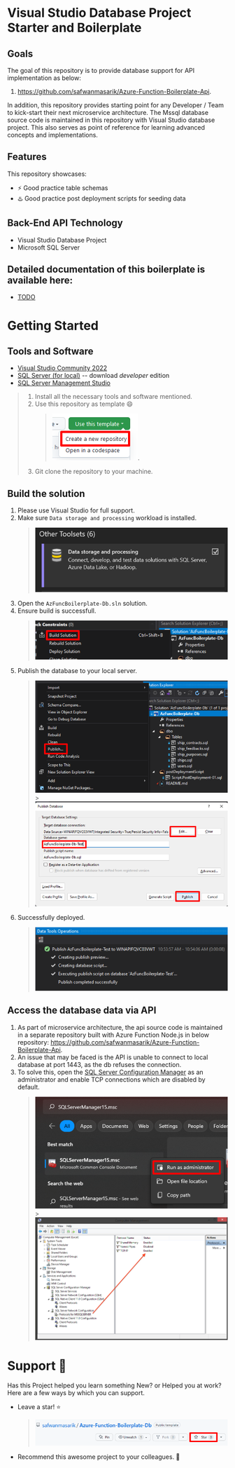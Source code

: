 # **Visual Studio Database Project Starter and Boilerplate**

## Goals

The goal of this repository is to provide database support for API implementation as below:

1.  https://github.com/safwanmasarik/Azure-Function-Boilerplate-Api.

In addition, this repository provides starting point for any Developer / Team to kick-start their next microservice architecture. The Mssql database source code is maintained in this repository with Visual Studio database project. This also serves as point of reference for learning advanced concepts and implementations.

## Features

This repository showcases:

- ⚡️ Good practice table schemas
- ♨️ Good practice post deployment scripts for seeding data

## Back-End API Technology

- Visual Studio Database Project
- Microsoft SQL Server

## Detailed documentation of this boilerplate is available here:

- [TODO]()

# **Getting Started**

## Tools and Software

- [Visual Studio Community 2022](https://visualstudio.microsoft.com/)
- [SQL Server (for local)](https://www.microsoft.com/en-us/sql-server/sql-server-downloads) -- download _developer_ edition
- [SQL Server Management Studio](https://learn.microsoft.com/en-us/sql/ssms/download-sql-server-management-studio-ssms?view=sql-server-ver16)

> 1. Install all the necessary tools and software mentioned.
> 2. Use this repository as template 😄
>    > ![Use as template](readme_assets/template-repo.png).
> 3. Git clone the repository to your machine.

## Build the solution

1. Please use Visual Studio for full support.
2. Make sure `Data storage and processing` workload is installed.
   > ![vs-data-workload](readme_assets/vs-data-workload.png)
3. Open the `AzFuncBoilerplate-Db.sln` solution.
4. Ensure build is successfull.
   > ![save-solution](readme_assets/save-solution.png)
5. Publish the database to your local server.
   > ![publish-db-01](readme_assets/publish-db-01.png) > ![publish-db-02](readme_assets/publish-db-02.png)
6. Successfully deployed.
   > ![success-db-deploy](readme_assets/success-db-deploy.png)

## Access the database data via API

1. As part of microservice architecture, the api source code is maintained in a separate repository built with Azure Function Node.js in below repository:
   https://github.com/safwanmasarik/Azure-Function-Boilerplate-Api.
2. An issue that may be faced is the API is unable to connect to local database at port 1443, as the db refuses the connection.
3. To solve this, open the [SQL Server Configuration Manager](https://learn.microsoft.com/en-us/sql/relational-databases/sql-server-configuration-manager?view=sql-server-ver16) as an administrator and enable TCP connections which are disabled by default.
   > ![sql-server-manager](readme_assets/sql-server-manager.png) > ![db-local-tcpip](readme_assets/db-local-tcpip.png)

# **Support** 🤩

Has this Project helped you learn something New? or Helped you at work?
Here are a few ways by which you can support.

- Leave a star! ⭐
  > ![star](readme_assets/star.png)
- Recommend this awesome project to your colleagues. 🥇
